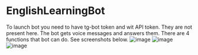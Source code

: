 # EnglishLearningBot
To launch bot you need to have tg-bot token and wit API token. They are not present here.
The bot gets voice messages and answers them. There are 4 functions that bot can do. 
See screenshots below.
![image](https://user-images.githubusercontent.com/71121112/154259909-0436b0ab-5b37-467b-b4fd-f8e1871c7e04.png)
![image](https://user-images.githubusercontent.com/71121112/154259945-165f1977-da8f-4c1a-8a71-7019399d363e.png)
![image](https://user-images.githubusercontent.com/71121112/154259956-138f89c9-d9fa-4b1d-9a80-19d9da53e96f.png)
